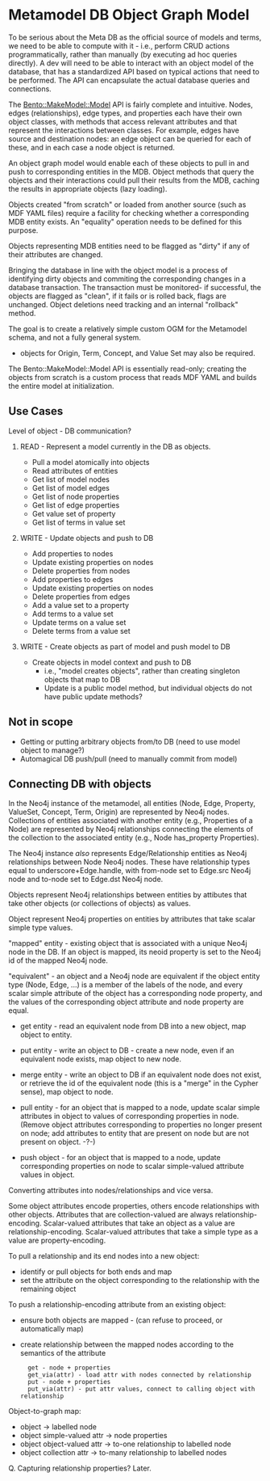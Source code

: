 # Metamodel DB Object Graph Model

To be serious about the Meta DB as the official source of models and terms, we need to be able to compute with it - i.e., perform CRUD actions programmatically, rather than manually (by executing ad hoc queries directly). A dev will need to be able to interact with an object model of the database, that has a standardized API based on typical actions that need to be performed. The API can encapsulate the actual database queries and connections.

The [Bento::MakeModel::Model](https://github.com/CBIIT/bento-mdf/drivers/Perl/makemodel/) API is fairly complete and intuitive. Nodes, edges (relationships), edge types, and properties each have their own object classes, with methods that access relevant attributes and that represent the interactions between classes. For example, edges have source and destination nodes: an edge object can be queried for each of these, and in each case a node object is returned.

An object graph model would enable each of these objects to pull in and push to  corresponding entities in the MDB. Object methods that query the objects and their interactions could pull their results from the MDB, caching the results in appropriate objects (lazy loading).

Objects created "from scratch" or loaded from another source (such as MDF YAML files) require a facility for checking whether a corresponding MDB entity exists. An "equality" operation needs to be defined for this purpose.

Objects representing MDB entities need to be flagged as "dirty" if any of their attributes are changed.

Bringing the database in line with the object model is a process of identifying dirty objects and commiting the corresponding changes in a database transaction. The transaction must be monitored- if successful, the objects are flagged as "clean", if it fails or is rolled back, flags are unchanged. Object deletions need tracking and an internal "rollback" method.

The goal is to create a relatively simple custom OGM for the Metamodel schema, and not a fully general system.

- objects for Origin, Term, Concept, and Value Set may also be required.

The Bento::MakeModel::Model API is essentially read-only; creating the objects from scratch is a custom process that reads MDF YAML and builds the entire model at initialization.

## Use Cases

Level of object - DB communication?

1. READ - Represent a model currently in the DB as objects.
   * Pull a model atomically into objects 
   * Read attributes of entities
   * Get list of model nodes 
   * Get list of model edges
   * Get list of node properties
   * Get list of edge properties
   * Get value set of property
   * Get list of terms in value set

2. WRITE - Update objects and push to DB
   * Add properties to nodes
   * Update existing properties on nodes
   * Delete properties from nodes
   * Add properties to edges
   * Update existing properties on nodes
   * Delete properties from edges
   * Add a value set to a property
   * Add terms to a value set
   * Update terms on a value set
   * Delete terms from a value set

3. WRITE - Create objects as part of model and push model to DB
   * Create objects in model context and push to DB
     * i.e., "model creates objects", rather than creating singleton objects that map to DB
     * Update is a public model method, but individual objects do not have public update methods?

## Not in scope

  * Getting or putting arbitrary objects from/to DB (need to use model object to manage?)
  * Automagical DB push/pull (need to manually commit from model)

## Connecting DB with objects

In the Neo4j instance of the metamodel, all entities (Node, Edge, Property, ValueSet, Concept, Term, Origin) are represented by Neo4j nodes. Collections of entities associated with another entity (e.g., Properties of a Node) are represented by Neo4j relationships connecting the elements of the collection to the associated entity (e.g., Node has_property Properties). 

The Neo4j instance _also_ represents Edge/Relationship entities as Neo4j relationships between Node Neo4j nodes. These have relationship types equal to underscore+Edge.handle, with from-node set to Edge.src Neo4j node and to-node set to Edge.dst Neo4j node.

Objects represent Neo4j relationships between entities by attibutes that take other objects (or collections of objects) as values. 

Object represent Neo4j properties on entities by attributes that take scalar simple type values.

"mapped" entity - existing object that is associated with a unique Neo4j node in the DB. If an object is mapped, its neoid property is set to the Neo4j id of the mapped Neo4j node.

"equivalent" - an object and a Neo4j node are equivalent if the object entity type (Node, Edge, ...) is a member of the labels of the node, and every scalar simple attribute of the object has a corresponding node property, and the values of the corresponding object attribute and node property are equal.


* get entity - read an equivalent node from DB into a new object, map object to entity.

* put entity - write an object to DB - create a new node, even if an equivalent node exists, map object to new node.

* merge entity - write an object to DB if an equivalent node does not exist, or retrieve the id of the equivalent node (this is a "merge" in the Cypher sense), map object to node.

* pull entity - for an object that is mapped to a node, update scalar simple attributes in object to values of corresponding properties in node. (Remove object attributes corresponding to properties no longer present on node; add attributes to entity that are present on node but are not present on object. -?-)

* push object - for an object that is mapped to a node, update corresponding properties on node to scalar simple-valued attribute values in object.

Converting attributes into nodes/relationships and vice versa.

Some object attributes encode properties, others encode relationships with other objects. Attributes that are collection-valued are always relationship-encoding. Scalar-valued attributes that take an object as a value are relationship-encoding. Scalar-valued attributes that take a simple type as a value are property-encoding.

To pull a relationship and its end nodes into a new object:
* identify or pull objects for both ends and map
* set the attribute on the object corresponding to the relationship with the remaining object

To push a relationship-encoding attribute from an existing object:
* ensure both objects are mapped - (can refuse to proceed, or automatically map)
* create relationship between the mapped nodes according to the semantics of the attribute

        get - node + properties
        get_via(attr) - load attr with nodes connected by relationship
        put - node + properties
        put_via(attr) - put attr values, connect to calling object with relationship

Object-to-graph map:
* object -> labelled node
* object simple-valued attr -> node properties
* object object-valued attr ->  to-one relationship to labelled node
* object collection attr -> to-many relationship to labelled nodes

Q. Capturing relationship properties? Later.














